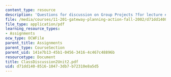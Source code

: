 ```yaml
---
content_type: resource
description: 'Questions for discussion on Group Projects ?for lecture #8.'
file: /media/courses/11-201-gateway-planning-action-fall-2002/d71dd140851610473db7b72310e8a5d5_ClassDiscussion2Unit2.pdf
file_type: application/pdf
learning_resource_types:
- Assignments
ocw_type: OCWFile
parent_title: Assignments
parent_type: CourseSection
parent_uid: 141e7b13-45b1-0456-3416-4c467c48896b
resourcetype: Document
title: ClassDiscussion2Unit2.pdf
uid: d71dd140-8516-1047-3db7-b72310e8a5d5
---
```

